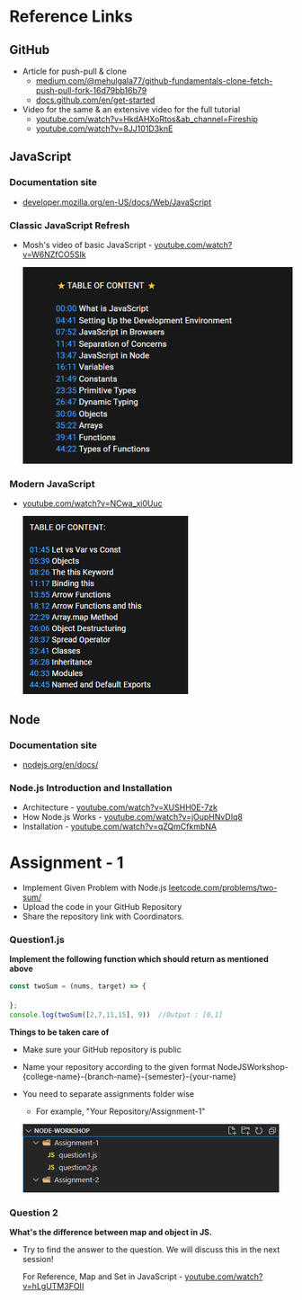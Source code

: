 # Reference Links

## GitHub

- Article for push-pull & clone
    - [medium.com/@mehulgala77/github-fundamentals-clone-fetch-push-pull-fork-16d79bb16b79](https://medium.com/@mehulgala77/github-fundamentals-clone-fetch-push-pull-fork-16d79bb16b79)
    - [docs.github.com/en/get-started](https://docs.github.com/en/get-started)
- Video for the same & an extensive video for the full tutorial
    - [youtube.com/watch?v=HkdAHXoRtos&ab_channel=Fireship](https://www.youtube.com/watch?v=HkdAHXoRtos&ab_channel=Fireship)
    - [youtube.com/watch?v=8JJ101D3knE](https://www.youtube.com/watch?v=8JJ101D3knE)

## JavaScript

### Documentation site

- [developer.mozilla.org/en-US/docs/Web/JavaScript](https://developer.mozilla.org/en-US/docs/Web/JavaScript)

### Classic JavaScript Refresh

- Mosh's video of basic JavaScript - [youtube.com/watch?v=W6NZfCO5SIk](https://www.youtube.com/watch?v=W6NZfCO5SIk) 

    ![TOC](images/TOC_classicJs.png)


### Modern JavaScript

- [youtube.com/watch?v=NCwa_xi0Uuc](https://www.youtube.com/watch?v=NCwa_xi0Uuc)

    ![TOC](images/TOC_modernJS.png)

## Node

### Documentation site

- [nodejs.org/en/docs/](https://nodejs.org/en/docs/)

### Node.js Introduction and Installation

- Architecture - [youtube.com/watch?v=XUSHH0E-7zk](https://www.youtube.com/watch?v=XUSHH0E-7zk)
- How Node.js Works - [youtube.com/watch?v=jOupHNvDIq8](https://www.youtube.com/watch?v=jOupHNvDIq8)
- Installation - [youtube.com/watch?v=qZQmCfkmbNA](https://www.youtube.com/watch?v=qZQmCfkmbNA)




# Assignment - 1

- Implement Given Problem with Node.js [leetcode.com/problems/two-sum/](https://www.leetcode.com/problems/two-sum/)
- Upload the code in your GitHub Repository
- Share the repository link with Coordinators. 

### Question1.js
**Implement the following function which should return as mentioned above**
```js
const twoSum = (nums, target) => {
    
};
console.log(twoSum([2,7,11,15], 9))  //Output : [0,1]
```

**Things to be taken care of**

- Make sure your GitHub repository is public
- Name your repository according to the given format
    NodeJSWorkshop-{college-name}-{branch-name}-{semester}-{your-name}
- You need to separate assignments folder wise
    - For example, "Your Repository/Assignment-1"

    ![Folder Structure](images/FolderStructure_SS.png)


### Question 2

 **What's the difference between map and object in JS.**

- Try to find the answer to the question. We will discuss this in the next session!
    
    For Reference, Map and Set in JavaScript - [youtube.com/watch?v=hLgUTM3FOII](https://www.youtube.com/watch?v=hLgUTM3FOII)